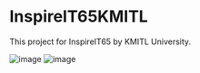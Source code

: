 # InspireIT65KMITL
This project for InspireIT65 by KMITL University.

![image](https://user-images.githubusercontent.com/78318848/153578223-3bdc01fc-8d81-4237-bf76-484e75083c9b.png)
![image](https://cdn.discordapp.com/attachments/628921476552065053/941646470048788480/unknown.png)
